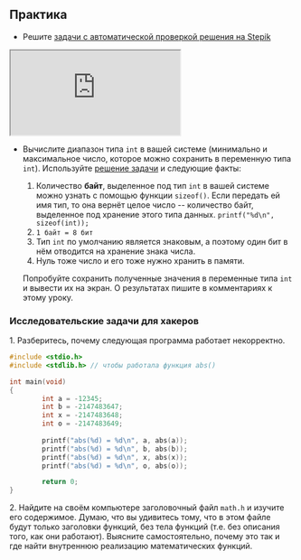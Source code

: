 ## Практика

- Решите [задачи с автоматической проверкой решения на Stepik](https://stepik.org/lesson/41090/step/1)

<div class="lessonStepikBlock">
    <iframe src="https://stepik.org/lesson/41090/step/1"></iframe>
</div>

- Вычислите диапазон типа `int` в вашей системе (минимально и максимальное число, которое можно сохранить в переменную типа `int`). Используйте [решение задачи](https://stepik.org/edit-lesson/41090/step/8) и следующие факты:
  1. Количество **байт**, выделенное под тип `int` в вашей системе можно узнать с помощью функции `sizeof()`. Если передать ей имя тип, то она вернёт целое число -- количество байт, выделенное под хранение этого типа данных. `printf("%d\n", sizeof(int));`
  2. `1 байт = 8 бит`
  3. Тип `int` по умолчанию является знаковым, а поэтому один бит в нём отводится на хранение знака числа.
  4. Нуль тоже число и его тоже нужно хранить в памяти.
  
  Попробуйте сохранить полученные значения в переменные типа `int` и вывести их на экран. О результатах пишите в комментариях к этому уроку.

### Исследовательские задачи для хакеров

1\. Разберитесь, почему следующая программа работает некорректно.

```c
#include <stdio.h>
#include <stdlib.h> // чтобы работала функция abs()

int main(void)
{              
        int a = -12345;
        int b = -2147483647;
        int x = -2147483648;
        int o = -2147483649;
        
        printf("abs(%d) = %d\n", a, abs(a));
        printf("abs(%d) = %d\n", b, abs(b));
        printf("abs(%d) = %d\n", x, abs(x));
        printf("abs(%d) = %d\n", o, abs(o));

        return 0;
}
```

2\. Найдите на своём компьютере заголовочный файл `math.h` и изучите его содержимое. Думаю, что вы удивитесь тому, что в этом файле будут только заголовки функций, без тела функций (т.е. без описания того, как они работают). Выясните самостоятельно, почему это так и где найти внутреннюю реализацию математических функций.

